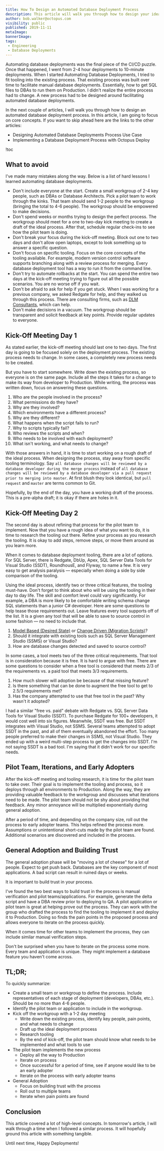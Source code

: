 ```yaml
---
title: How To Design an Automated Database Deployment Process
description: This article will walk you through how to design your ideal automated database deployment process 
author: bob.walker@octopus.com
visibility: public
published: 2019-11-11
metaImage: 
bannerImage: 
tags:
 - Engineering
 - Database Deployments
---
```


Automating database deployments was the final piece of the CI/CD puzzle.  Once that happened, I went from 2-4 hour deployments to 10-minute deployments.  When I started Automating Database Deployments, I tried to fit tooling into the existing process.  That existing process was built over time to facilitate manual database deployments.  Essentially, how to get SQL files to DBAs to run them on Production.  I didn't realize the entire process had to change.  A new process had to be designed around facilitating automated database deployments.  

In the next couple of articles, I will walk you through how to design an automated database deployment process.  In this article, I am going to focus on core concepts.  If you want to skip ahead here are the links to the other articles:

- Designing Automated Database Deployments Process Use Case
- Implementing a Database Deployment Process with Octopus Deploy

!toc

## What to avoid
I've made many mistakes along the way.  Below is a list of hard lessons I learned automating database deployments.

- Don't include everyone at the start.  Create a small workgroup of 2-4 key people, such as DBAs or Database Architects.  Pick a pilot team to work through the kinks.  That team should send 1-2 people to the workgroup (bringing the total to 4-6 people).  The workgroup should be empowered to make decisions.
- Don't spend weeks or months trying to design the perfect process.  The workgroup should meet for a one to two-day kick meeting to create a draft of the ideal process.  After that, schedule regular check-ins to see how the pilot team is doing.
- Don't break your focus during the kick-off meeting.  Block out one to two days and don't allow open laptops, except to look something up to answer a specific question.  
- Don't focus on specific tooling.  Focus on the core concepts of the tooling available.  For example, modern version control software supports branching along with a review process for merging.  Every database deployment tool has a way to run it from the command line.  
- Don't try to automate rollbacks at the start.  You can spend the entire two days at the kick-off meeting trying to figure out all the possible scenarios.  You are no worse off if you wait.
- Don't be afraid to ask for help if you get stuck.  When I was working for a previous company, we asked Redgate for help, and they walked us through this process.  There are consulting firms, such as [DLM Consultants](http://dlmconsultants.com/), which can help. 
- Don't make decisions in a vacuum.  The workgroup should be transparent and solicit feedback at key points.  Provide regular updates to everyone.   

## Kick-Off Meeting Day 1
As stated earlier, the kick-off meeting should last one to two days.  The first day is going to be focused solely on the deployment process.   The existing process needs to change.  In some cases, a completely new process needs to be created.  

But you have to start somewhere.  Write down the existing process, so everyone is on the same page.  Include all the steps it takes for a change to make its way from developer to Production.  While writing, the process was written down, focus on answering these questions.

1. Who are the people involved in the process?
2. What permissions do they have?
3. Why are they involved?
4. Which environments have a different process?
5. Why are they different?
6. What happens when the script fails to run?
7. Why to scripts typically fail?
8. Who reviews the scripts and when?
9. Who needs to be involved with each deployment?
10. What isn't working, and what needs to change?

With those answers in hand, it is time to start working on a rough draft of the ideal process.  When designing the process, stay away from specific tooling terminology.  Say `all database changes will be reviewed by a database developer during the merge process` instead of `all database changes will be reviewed by a database developer via a pull request prior to merging into master`.  At first blush they look identical, but `pull request` and `master` are terms common to Git. 

Hopefully, by the end of the day, you have a working draft of the process.  This is a pre-alpha draft; it is okay if there are holes in it.  

## Kick-Off Meeting Day 2
The second day is about refining that process for the pilot team to implement.  Now that you have a rough idea of what you want to do, it is time to research the tooling out there.  Refine your process as you research the tooling.  It is okay to add steps, remove steps, or move them around as you learn more.  

When it comes to database deployment tooling, there are a lot of options.  For SQL Server, there is Redgate, DbUp, Apex, SQL Server Data Tools for Visual Studio (SSDT), RoundhousE, and Flyway, to name a few.  It is very easy to get analysis paralysis — especially when doing a side by side comparison of the tooling.  

Using the ideal process, identify two or three critical features, the tooling must-have.  Don't forget to think about who will be using the tooling in their day to day life.  The skill and comfort level could vary significantly.  For example, a DBA is more likely to be comfortable writing schema change SQL statements than a junior C# developer.  Here are some questions to help tease those requirements out.  Leave features every tool supports off of the list.  It is a given any tool that will be able to save to source control in some fashion — no need to include that.

1. [Model Based (Desired State)](https://octopus.com/blog/automated-database-deployments-iteration-zero#model-driven-approach) or [Change Driven (Migration Scripts)](https://octopus.com/blog/automated-database-deployments-iteration-zero#change-driven-approach)?
2. Should it integrate with existing tools such as SQL Server Management Studio (SSMS) or Visual Studio?
3. How are database changes detected and saved to source control?

In some cases, a tool meets two of the three critical requirements.  That tool is in consideration because it is free.  It is hard to argue with free.  There are some questions to consider when a free tool is considered that meets 2/3 of the requirements vs. a paid tool that meets 3/3 requirements.  

1. How much slower will adoption be because of that missing feature?  
2. Is there something that can be done to augment the free tool to get to 2.5/3 requirements met?  
3. Has the company attempted to use that free tool in the past?  Why wasn't it adopted?

I had a similar "free vs. paid" debate with Redgate vs. SQL Server Data Tools for Visual Studio (SSDT).  To purchase Redgate for 100+ developers, it would cost well into six figures.  Meanwhile, SSDT was free.  But SSDT integrates with Visual Studio, not SSMS.  Several teams attempted to adopt SSDT in the past, and all of them eventually abandoned the effort.  Too many people preferred to make their changes in SSMS, not Visual Studio.  They ended up with a weird multi-step process to get the changes into SSDT.  I'm not saying SSDT is a bad tool.  I'm saying that it didn't work for our specific needs.

## Pilot Team, Iterations, and Early Adopters
After the kick-off meeting and tooling research, it is time for the pilot team to take over.  Their goal is to implement the tooling and process, so it deploys through all environments to Production.  Along the way, they are providing valuable feedback to the workgroup and discusses what iterations need to be made.  The pilot team should not be shy about providing that feedback.  Any minor annoyance will be multiplied exponentially during general adoption.  

After a period of time, and depending on the company size, roll out the process to early adopter teams.  This helps refined the process more.  Assumptions or unintentional short-cuts made by the pilot team are found.  Additional scenarios are discovered and included in the process.

## General Adoption and Building Trust
The general adoption phase will be "moving a lot of cheese" for a lot of people.  Expect to get push back.  Databases are the key component of most applications.  A bad script can result in ruined days or weeks.

It is important to build trust in your process.  

I've found the two best ways to build trust in the process is manual verification and pilot teams/applications.  For example, generate the delta script and have a DBA review prior to deploying to QA.  A pilot application or pilot team is great at helping prove out the process.  They can work with the group who drafted the process to find the tooling to implement it and deploy it to Production.  Doing so finds the pain points in the proposed process and allows everyone to iterate on the process quickly.  

When it comes time for other teams to implement the process, they can include similar manual verification steps.  

Don't be surprised when you have to iterate on the process some more.  Every team and application is unique.  They might implement a database feature you haven't come across.  

## TL;DR;
To quickly summarize:

- Create a small team or workgroup to define the process.  Include representatives of each stage of deployment (developers, DBAs, etc.).  Should be no more than 4-6 people.  
- Identify the pilot team or application to include in the workgroup.
- Kick off the workgroup with a 1-2 day meeting
    - Write down the existing process, identify key people, pain points, and what needs to change
    - Draft up the ideal deployment process
    - Research tooling
    - By the end of kick-off, the pilot team should know what needs to be implemented and what tools to use
- The pilot team implements the new process
    - Deploy all the way to Production
    - Iterate on process
    - Once successful for a period of time, see if anyone would like to be an early adopter
    - Iterate on the process with early adopter teams
- General Adoption
    - Focus on building trust with the process
    - Roll out to multiple teams
    - Iterate when pain points are found

## Conclusion

This article covered a lot of high-level concepts.  In tomorrow's article, I will walk through a time when I followed a similar process.  It will hopefully ground this article with something tangible.  

Until next time, Happy Deployments!